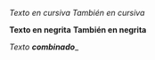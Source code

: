 *Texto en cursiva*
_También en cursiva_

**Texto en negrita**
__También en negrita__

_Texto **combinado**__
